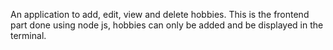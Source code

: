 An application to add, edit, view and delete hobbies.
This is the frontend part done using node js, hobbies can only be added and be displayed in the terminal.
